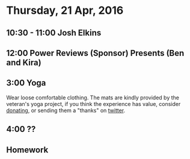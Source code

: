 Thursday, 21 Apr, 2016
======================

10:30 - 11:00 Josh Elkins
-------------------------



12:00 Power Reviews (Sponsor) Presents (Ben and Kira)
-----------------------------------------------------

3:00 Yoga
---------

Wear loose comfortable clothing.
The mats are kindly provided by the veteran's yoga project,
if you think the experience has value, consider [donating](http://www.veteransyogaproject.org/donate.html),
or sending them a "thanks" on [twitter](https://twitter.com/veteransyoga).

4:00 ??
-------

Homework
--------
